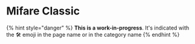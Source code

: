 # Mifare Classic

{% hint style="danger" %}
**This is a work-in-progress**. It's indicated with the 🛠️ emoji in the page name or in the category name
{% endhint %}



